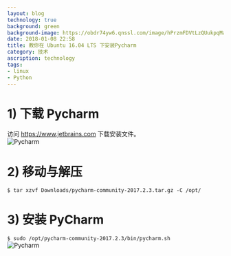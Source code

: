 ```yaml
---
layout: blog
technology: true
background: green
background-image: https://obdr74yw6.qnssl.com/image/hPrzmFDVtLzQUukpqMakDUTKNs3k4HShNeUBgFZz.png
date: 2018-01-08 22:58
title: 教你在 Ubuntu 16.04 LTS 下安装Pycharm
category: 技术
ascription: technology
tags:
- linux
- Python
---
```


# 1) 下载 Pycharm 
访问 https://www.jetbrains.com 下载安装文件。  
![Pycharm](https://obdr74yw6.qnssl.com/image/d7Mjof6WWFkhvClS9punDnSgpu09q9v6X6NHBJWo.png)
# 2)  移动与解压
`$ tar xzvf Downloads/pycharm-community-2017.2.3.tar.gz -C /opt/  `  
# 3)  安装 PyCharm
`$ sudo /opt/pycharm-community-2017.2.3/bin/pycharm.sh   `  
![Pycharm](https://obdr74yw6.qnssl.com/image/hPrzmFDVtLzQUukpqMakDUTKNs3k4HShNeUBgFZz.png)